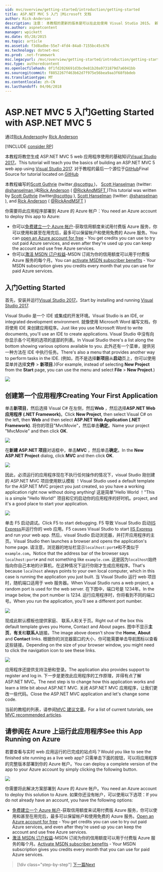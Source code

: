 ```yaml
---
uid: mvc/overview/getting-started/introduction/getting-started
title: ASP.NET MVC 5 入门 |Microsoft 文档
author: Rick-Anderson
description: 注意： 本教程的更新的版本是可以在此处使用 Visual Studio 2015。 新的教程使用 ASP.NET 核心 MVC 6，它提供许多 improvem...
ms.author: aspnetcontent
manager: wpickett
ms.date: 05/28/2015
ms.topic: article
ms.assetid: f3d8adbe-55e7-4fd4-84a8-7155bc45c676
ms.technology: dotnet-mvc
ms.prod: .net-framework
msc.legacyurl: /mvc/overview/getting-started/introduction/getting-started
msc.type: authoredcontent
ms.openlocfilehash: 0f1fd2026691d3bc0e81b20a9731879d7a6041bb
ms.sourcegitcommit: f8852267f463b62d7f975e56bea9aa3f68fbbdeb
ms.translationtype: MT
ms.contentlocale: zh-CN
ms.lasthandoff: 04/06/2018
---
```

<a name="getting-started-with-aspnet-mvc-5"></a><span data-ttu-id="59a16-104">ASP.NET MVC 5 入门</span><span class="sxs-lookup"><span data-stu-id="59a16-104">Getting Started with ASP.NET MVC 5</span></span>
====================
<span data-ttu-id="59a16-105">通过[Rick Anderson](https://github.com/Rick-Anderson)</span><span class="sxs-lookup"><span data-stu-id="59a16-105">by [Rick Anderson](https://github.com/Rick-Anderson)</span></span>

[!INCLUDE [consider RP](../../../../includes/razor.md)]

 <span data-ttu-id="59a16-106">本教程将教您生成 ASP.NET MVC 5 web 应用程序使用的基础知识[Visual Studio 2017](https://www.visualstudio.com/)。</span><span class="sxs-lookup"><span data-stu-id="59a16-106">This tutorial will teach you the basics of building an ASP.NET MVC 5 web app using [Visual Studio 2017](https://www.visualstudio.com/).</span></span> <span data-ttu-id="59a16-107">对于教程的最后一个源位于[GitHub](https://github.com/aspnet/Docs/tree/master/aspnet/mvc/overview/getting-started/introduction/sample/MvcMovie/MvcMovie)</span><span class="sxs-lookup"><span data-stu-id="59a16-107">Final Source for tutorial located on [GitHub](https://github.com/aspnet/Docs/tree/master/aspnet/mvc/overview/getting-started/introduction/sample/MvcMovie/MvcMovie)</span></span>


 <span data-ttu-id="59a16-108">本教程编写的[Scott Guthrie](https://weblogs.asp.net/scottgu/) (twitter[ @scottgu ](https://twitter.com/scottgu) )， [Scott Hanselman](http://www.hanselman.com/blog/) (twitter: [ @shanselman ](https://twitter.com/shanselman) )和[Rick Anderson](https://twitter.com/RickAndMSFT) ( [ @RickAndMSFT ](https://twitter.com/#!/RickAndMSFT) )</span><span class="sxs-lookup"><span data-stu-id="59a16-108">This tutorial was written by [Scott Guthrie](https://weblogs.asp.net/scottgu/) (twitter[@scottgu](https://twitter.com/scottgu) ), [Scott Hanselman](http://www.hanselman.com/blog/) (twitter: [@shanselman](https://twitter.com/shanselman) ), and [Rick Anderson](https://twitter.com/RickAndMSFT) ( [@RickAndMSFT](https://twitter.com/#!/RickAndMSFT) )</span></span>

 <span data-ttu-id="59a16-109">你需要将此应用程序部署到 Azure 的 Azure 帐户：</span><span class="sxs-lookup"><span data-stu-id="59a16-109">You need an Azure account to deploy this app to Azure:</span></span>

 - <span data-ttu-id="59a16-110">你可以[免费建立一个 Azure 帐户](https://azure.microsoft.com/pricing/free-trial/?WT.mc_id=A443DD604)-获取信用额度来试用付费版 Azure 服务，你可以使用和甚至在用完后，最多可以保留帐户和使用免费的 Azure 服务。</span><span class="sxs-lookup"><span data-stu-id="59a16-110">You can [open an Azure account for free](https://azure.microsoft.com/pricing/free-trial/?WT.mc_id=A443DD604) - You get credits you can use to try out paid Azure services, and even after they're used up you can keep the account and use free Azure services.</span></span>
 - <span data-ttu-id="59a16-111">你可以[激活 MSDN 订户权益](https://azure.microsoft.com/pricing/member-offers/msdn-benefits-details/?WT.mc_id=A443DD604)-MSDN 订阅为你的信用额度可以用于付费版 Azure 服务的每个月。</span><span class="sxs-lookup"><span data-stu-id="59a16-111">You can [activate MSDN subscriber benefits](https://azure.microsoft.com/pricing/member-offers/msdn-benefits-details/?WT.mc_id=A443DD604) - Your MSDN subscription gives you credits every month that you can use for paid Azure services.</span></span>


## <a name="getting-started"></a><span data-ttu-id="59a16-112">入门</span><span class="sxs-lookup"><span data-stu-id="59a16-112">Getting Started</span></span>

<span data-ttu-id="59a16-113">首先，安装并运行[Visual Studio 2017](https://www.visualstudio.com/)。</span><span class="sxs-lookup"><span data-stu-id="59a16-113">Start by installing and running [Visual Studio 2017](https://www.visualstudio.com/).</span></span>

<span data-ttu-id="59a16-114">Visual Studio 是一个 IDE 或集成的开发环境。</span><span class="sxs-lookup"><span data-stu-id="59a16-114">Visual Studio is an IDE, or integrated development environment.</span></span> <span data-ttu-id="59a16-115">就像使用 Microsoft Word 编写文档，你将使用 IDE 来创建应用程序。</span><span class="sxs-lookup"><span data-stu-id="59a16-115">Just like you use Microsoft Word to write documents, you'll use an IDE to create applications.</span></span> <span data-ttu-id="59a16-116">Visual Studio 中没有向你显示各个可用的选项的底部的列表。</span><span class="sxs-lookup"><span data-stu-id="59a16-116">In Visual Studio there's a list along the bottom showing various options available to you.</span></span> <span data-ttu-id="59a16-117">此外还有一个菜单，提供另一种方法在 IDE 中执行任务。</span><span class="sxs-lookup"><span data-stu-id="59a16-117">There's also a menu that provides another way to perform tasks in the IDE.</span></span> <span data-ttu-id="59a16-118">(例如，而不是选择**新项目**从**启动**页上，你可以使用菜单并选择**文件** &gt; **新项目**.)</span><span class="sxs-lookup"><span data-stu-id="59a16-118">(For example, instead of selecting **New Project** from the **Start** page, you can use the menu and select **File** &gt; **New Project**.)</span></span>


![](getting-started/_static/image1.png)  


## <a name="creating-your-first-application"></a><span data-ttu-id="59a16-119">创建第一个应用程序</span><span class="sxs-lookup"><span data-stu-id="59a16-119">Creating Your First Application</span></span>

<span data-ttu-id="59a16-120">单击**新项目**，然后选择 Visual C# 在左侧，然后**Web** ，然后选择**ASP.NET Web 应用程序 (.NET Framework)**。</span><span class="sxs-lookup"><span data-stu-id="59a16-120">Click **New Project**, then select Visual C# on the left, then **Web** and then select **ASP.NET Web Application (.NET Framework)**.</span></span> <span data-ttu-id="59a16-121">将你的项目"MvcMovie"，然后单击**确定**。</span><span class="sxs-lookup"><span data-stu-id="59a16-121">Name your project "MvcMovie" and then click **OK**.</span></span>

![](getting-started/_static/image2.png)

<span data-ttu-id="59a16-122">在**新建 ASP.NET 项目**对话框中，单击**MVC** ，然后单击**确定**。</span><span class="sxs-lookup"><span data-stu-id="59a16-122">In the **New ASP.NET Project** dialog, click **MVC** and then click **OK**.</span></span>

![](getting-started/_static/image3.png)

<span data-ttu-id="59a16-123">因此，必须运行的应用程序现在不执行任何操作的情况下，visual Studio 刚创建的 ASP.NET MVC 项目使用默认模板 ！</span><span class="sxs-lookup"><span data-stu-id="59a16-123">Visual Studio used a default template for the ASP.NET MVC project you just created, so you have a working application right now without doing anything!</span></span> <span data-ttu-id="59a16-124">这是简单"Hello World ！"</span><span class="sxs-lookup"><span data-stu-id="59a16-124">This is a simple "Hello World!"</span></span> <span data-ttu-id="59a16-125">项目和它的启动你的应用程序的好时机。</span><span class="sxs-lookup"><span data-stu-id="59a16-125">project, and it's a good place to start your application.</span></span>

![](getting-started/_static/image4.png)

<span data-ttu-id="59a16-126">单击 F5 启动调试。</span><span class="sxs-lookup"><span data-stu-id="59a16-126">Click F5 to start debugging.</span></span> <span data-ttu-id="59a16-127">F5 导致 Visual Studio 启动[IIS Express](https://www.iis.net/learn/extensions/introduction-to-iis-express/iis-express-overview)并运行你的 web 应用。</span><span class="sxs-lookup"><span data-stu-id="59a16-127">F5 causes Visual Studio to start [IIS Express](https://www.iis.net/learn/extensions/introduction-to-iis-express/iis-express-overview) and run your web app.</span></span> <span data-ttu-id="59a16-128">然后，visual Studio 启动浏览器，并打开应用程序的主页。</span><span class="sxs-lookup"><span data-stu-id="59a16-128">Visual Studio then launches a browser and opens the application's home page.</span></span> <span data-ttu-id="59a16-129">请注意，浏览器的地址栏显示`localhost:port#`和不类似于`example.com`。</span><span class="sxs-lookup"><span data-stu-id="59a16-129">Notice that the address bar of the browser says `localhost:port#` and not something like `example.com`.</span></span> <span data-ttu-id="59a16-130">这是因为`localhost`始终指向你自己本地的计算机，在这种情况下运行你刚才生成应用程序。</span><span class="sxs-lookup"><span data-stu-id="59a16-130">That's because `localhost` always points to your own local computer, which in this case is running the application you just built.</span></span> <span data-ttu-id="59a16-131">当 Visual Studio 运行 web 项目时，随机端口适用于 web 服务器。</span><span class="sxs-lookup"><span data-stu-id="59a16-131">When Visual Studio runs a web project, a random port is used for the web server.</span></span> <span data-ttu-id="59a16-132">在下图中，端口号是 1234年。</span><span class="sxs-lookup"><span data-stu-id="59a16-132">In the image below, the port number is 1234.</span></span> <span data-ttu-id="59a16-133">运行应用程序时，你将看到不同的端口号。</span><span class="sxs-lookup"><span data-stu-id="59a16-133">When you run the application, you'll see a different port number.</span></span>

![](getting-started/_static/image5.png)

<span data-ttu-id="59a16-134">现成此默认模板也提供家庭、 联系人和关于页。</span><span class="sxs-lookup"><span data-stu-id="59a16-134">Right out of the box this default template gives you Home, Contact and About pages.</span></span> <span data-ttu-id="59a16-135">图中不显示**主页**，**有关**和**联系人**链接。</span><span class="sxs-lookup"><span data-stu-id="59a16-135">The image above doesn't show the **Home**, **About** and **Contact** links.</span></span> <span data-ttu-id="59a16-136">根据你的浏览器窗口的大小，你可能需要单击导航图标以查看这些链接。</span><span class="sxs-lookup"><span data-stu-id="59a16-136">Depending on the size of your browser window, you might need to click the navigation icon to see these links.</span></span>

![](getting-started/_static/image6.png)  

<span data-ttu-id="59a16-137">应用程序还提供支持注册和登录。</span><span class="sxs-lookup"><span data-stu-id="59a16-137">The application also provides support to register and log in.</span></span> <span data-ttu-id="59a16-138">下一步是更改此应用程序的工作原理，并得有点了解 ASP.NET MVC。</span><span class="sxs-lookup"><span data-stu-id="59a16-138">The next step is to change how this application works and learn a little bit about ASP.NET MVC.</span></span> <span data-ttu-id="59a16-139">关闭 ASP.NET MVC 应用程序，让我们更改一些代码。</span><span class="sxs-lookup"><span data-stu-id="59a16-139">Close the ASP.NET MVC application and let's change some code.</span></span>

<span data-ttu-id="59a16-140">当前的教程的列表，请参阅[MVC 建议文章](../mvc-learning-sequence.md)。</span><span class="sxs-lookup"><span data-stu-id="59a16-140">For a list of current tutorials, see [MVC recommended articles](../mvc-learning-sequence.md).</span></span>

## <a name="see-this-app-running-on-azure"></a><span data-ttu-id="59a16-141">请参阅在 Azure 上运行此应用程序</span><span class="sxs-lookup"><span data-stu-id="59a16-141">See this App Running on Azure</span></span>

<span data-ttu-id="59a16-142">若要查看与实时 web 应用运行的已完成的站点吗？</span><span class="sxs-lookup"><span data-stu-id="59a16-142">Would you like to see the finished site running as a live web app?</span></span> <span data-ttu-id="59a16-143">只需单击下面的按钮，可以将应用程序的完整版本部署到你的 Azure 帐户。</span><span class="sxs-lookup"><span data-stu-id="59a16-143">You can deploy a complete version of the app to your Azure account by simply clicking the following button.</span></span>

[![](https://azuredeploy.net/deploybutton.png)](https://azuredeploy.net/?repository=https://github.com/aspnet/Docs/tree/master/aspnet/mvc/overview/getting-started/introduction/sample/MvcMovie&amp;WT.mc_id=deploy_azure_aspnet)

<span data-ttu-id="59a16-144">你需要将此解决方案部署到 Azure 的 Azure 帐户。</span><span class="sxs-lookup"><span data-stu-id="59a16-144">You need an Azure account to deploy this solution to Azure.</span></span> <span data-ttu-id="59a16-145">如果你还没有帐户，可以使用以下选项：</span><span class="sxs-lookup"><span data-stu-id="59a16-145">If you do not already have an account, you have the following options:</span></span>

- <span data-ttu-id="59a16-146">[免费建立一个 Azure 帐户](https://azure.microsoft.com/pricing/free-trial/?WT.mc_id=A443DD604)-获取信用额度来试用付费版 Azure 服务，你可以使用和甚至在用完后，最多可以保留帐户和使用免费的 Azure 服务。</span><span class="sxs-lookup"><span data-stu-id="59a16-146">[Open an Azure account for free](https://azure.microsoft.com/pricing/free-trial/?WT.mc_id=A443DD604) - You get credits you can use to try out paid Azure services, and even after they're used up you can keep the account and use free Azure services.</span></span>
- <span data-ttu-id="59a16-147">[激活 MSDN 订户权益](https://azure.microsoft.com/pricing/member-offers/msdn-benefits-details/?WT.mc_id=A443DD604)-MSDN 订阅为你的信用额度可以用于付费版 Azure 服务的每个月。</span><span class="sxs-lookup"><span data-stu-id="59a16-147">[Activate MSDN subscriber benefits](https://azure.microsoft.com/pricing/member-offers/msdn-benefits-details/?WT.mc_id=A443DD604) - Your MSDN subscription gives you credits every month that you can use for paid Azure services.</span></span>

> [!div class="step-by-step"]
> [<span data-ttu-id="59a16-148">下一篇</span><span class="sxs-lookup"><span data-stu-id="59a16-148">Next</span></span>](adding-a-controller.md)

